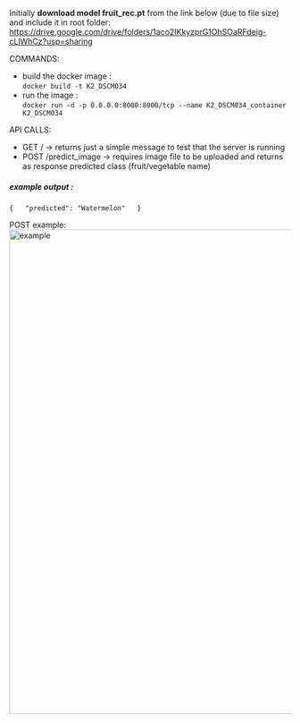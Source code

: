 Initially  **download model fruit_rec.pt** from the link below (due to file size) and include it in root folder:  
https://drive.google.com/drive/folders/1aco2IKkyzprG1OhSOaRFdeig-cLlWhCz?usp=sharing  
  
COMMANDS: 
- build the docker image :  
`docker build -t K2_DSCM034`
- run the image :  
`docker run -d -p 0.0.0.0:8000:8000/tcp --name K2_DSCM034_container K2_DSCM034`
  
API CALLS:  
- GET / -> returns just a simple message to test that the server is running  
- POST /predict_image -> requires image file to be uploaded and returns as response predicted class (fruit/vegetable name)  

##### example output :  
`{  
    "predicted": "Watermelon"  
}`

POST example: 
<img width="866" alt="example" src="https://user-images.githubusercontent.com/64424805/177720829-6276dca2-a1a1-4a71-a18c-ad6de994a00a.png">
